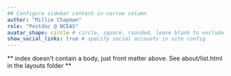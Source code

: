 ```yaml
---
## Configure sidebar content in narrow column
author: "Millie Chapman"
role: "Postdoc @ NCEAS"
avatar_shape: circle # circle, square, rounded, leave blank to exclude
show_social_links: true # specify social accounts in site config
---
```


** index doesn't contain a body, just front matter above.
See about/list.html in the layouts folder **
